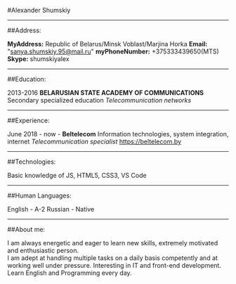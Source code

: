 #Alexander Shumskiy
***
##Address:

__MyAddress:__        			Republic of Belarus/Minsk Voblast/Marjina Horka
__Email:__            			"sanya.shumskiy.95@mail.ru"
__myPhoneNumber:__     			+375333439650(MTS)
__Skype:__							shumskiyalex
***
##Education:

2013-2016 __BELARUSIAN STATE ACADEMY OF COMMUNICATIONS__
Secondary specialized education _Telecommunication networks_ 
***
##Experience:

June 2018 - now - __Beltelecom__
Information technologies, system integration, internet
_Telecommunication specialist_ 
https://beltelecom.by
***
##Technologies:

Basic knowledge of JS, HTML5, CSS3, VS Code
***
##Human Languages:

English - A-2
Russian - Native
***
##About me: 

I am always energetic and eager to learn new skills, 
extremely motivated and enthusiastic person.  
I am adept at handling multiple tasks on a daily basis competently
and at working well under pressure. Interesting in IT and front-end development. 
Learn English and Programming every day.

